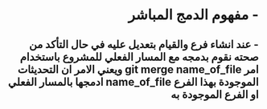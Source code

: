 # <div dir=rtl>-	مفهوم الدمج المباشر </div>
## <div dir=rtl> -	عند انشاء فرع والقيام بتعديل عليه في حال التأكد من صحته نقوم بدمجه مع المسار الفعلي للمشروع باستخدام امر git merge name_of_file ويعني الامر ان التحديثات الموجودة بهذا الفرع name_of_file ادمجها بالمسار الفعلي او الفرع الموجودة به </div>
